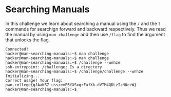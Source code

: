 # Searching Manuals
In this challenge we learn about searching a manual using the `/` and the `?` commands for searchign forward and backward respectively.
Thus we read the manual by using `man challenge` and then use `/flag` to find the argument that unlocks the flag.
```
Connected!
hacker@man~searching-manuals:~$ man challenge
hacker@man~searching-manuals:~$ man challenge
hacker@man~searching-manuals:~$ /challenge --wnhze
ssh-entrypoint: /challenge: Is a directory
hacker@man~searching-manuals:~$ /challenge/challenge --wnhze
Initializing...
Correct usage! Your flag: pwn.college{gJAaKS7_usszemP5YXSxgrFafXk.dVTM4QDLzIzN0czW}
hacker@man~searching-manuals:~$
```
